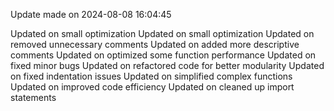
Update made on 2024-08-08 16:04:45

Updated on small optimization
Updated on small optimization
Updated on removed unnecessary comments
Updated on added more descriptive comments
Updated on optimized some function performance
Updated on fixed minor bugs
Updated on refactored code for better modularity
Updated on fixed indentation issues
Updated on simplified complex functions
Updated on improved code efficiency
Updated on cleaned up import statements